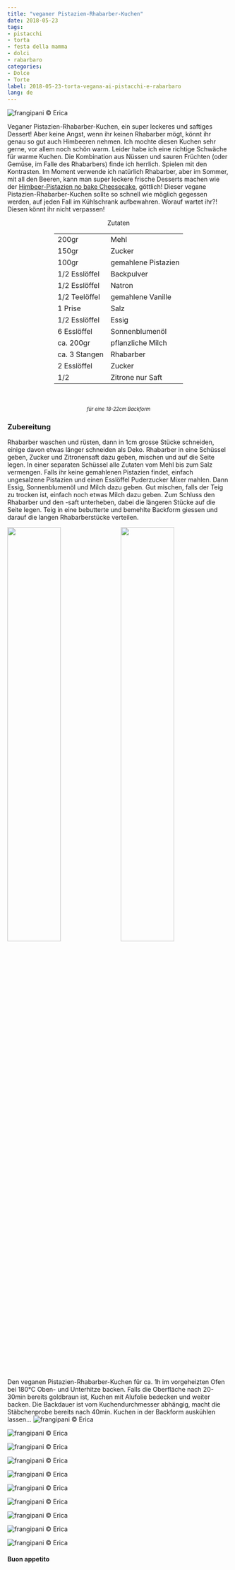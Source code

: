 ```yaml
---
title: "veganer Pistazien-Rhabarber-Kuchen"
date: 2018-05-23
tags:
- pistacchi
- torta
- festa della mamma
- dolci
- rabarbaro
categories:
- Dolce
- Torte
label: 2018-05-23-torta-vegana-ai-pistacchi-e-rabarbaro
lang: de
---
```

![](../2018-05-23-torta-vegana-ai-pistacchi-e-rabarbaro/header.jpg "frangipani © Erica")

Veganer Pistazien-Rhabarber-Kuchen, ein super leckeres und saftiges Dessert! Aber keine Angst, wenn ihr keinen Rhabarber mögt, könnt ihr genau so gut auch Himbeeren nehmen. Ich mochte diesen Kuchen sehr gerne, vor allem noch schön warm. Leider habe ich eine richtige Schwäche für warme Kuchen. Die Kombination aus Nüssen und sauren Früchten (oder Gemüse, im Falle des Rhabarbers) finde ich herrlich. Spielen mit den Kontrasten. Im Moment verwende ich natürlich Rhabarber, aber im Sommer, mit all den Beeren, kann man super leckere frische Desserts machen wie der <a href="https://frangipani.raiano.ch/2016-08-10-no-bake-cheesecake-ai-lamponi-e-pistacchi-de/" target="_blank">Himbeer-Pistazien no bake Cheesecake</a>, göttlich! Dieser vegane Pistazien-Rhabarber-Kuchen sollte so schnell wie möglich gegessen werden, auf jeden Fall im Kühlschrank aufbewahren. Worauf wartet ihr?! Diesen könnt ihr nicht verpassen!

<div id="wrapper" style="text-align: center">
  <div id="yourdiv" style="display: inline-block;">
    <div class="ingredients">
      <div class="ingredients-title">Zutaten</div>
      <table>
        <tbody>
          <tr>
           <td>200gr</td>
            <td>Mehl</td>
          </tr>
          <tr>
            <td>150gr</td>
            <td>Zucker</td>
          </tr>
          <tr>
            <td>100gr</td>
            <td>gemahlene Pistazien</td>
          </tr>
          <tr>
            <td>1/2 Esslöffel</td>
            <td>Backpulver</td>
          </tr>
          <tr>
            <td>1/2 Esslöffel</td>
            <td>Natron</td>
          </tr>
          <tr>
            <td>1/2 Teelöffel</td>
            <td>gemahlene Vanille</td>
          </tr>
          <tr>
            <td>1 Prise</td>
            <td>Salz</td>
          </tr>
          <tr>
            <td>1/2 Esslöffel</td>
            <td>Essig</td>
          </tr>
          <tr>
            <td>6 Esslöffel</td>
            <td>Sonnenblumenöl</td>
          </tr>
          <tr>
            <td>ca. 200gr</td>
            <td>pflanzliche Milch</td>
          </tr>
          <tr>
            <td>ca. 3 Stangen</td>
            <td>Rhabarber</td>
          </tr>
          <tr>
            <td>2 Esslöffel</td>
            <td>Zucker</td>
          </tr>
          <tr>
            <td>1/2</td>
            <td>Zitrone nur Saft</td>
        </tbody>
      </table>
      <br></br>
      <i class="pull-right" style="font-size: 80%;">für eine 18-22cm Backform</i>
    </div>
  </div>
</div>


<h3>
  <font color="grey">
    <i class="fa fa-cogs"></i>
  </font> Zubereitung
</h3>

Rhabarber waschen und rüsten, dann in 1cm grosse Stücke schneiden, einige davon etwas länger schneiden als Deko. Rhabarber in eine Schüssel geben, Zucker und Zitronensaft dazu geben, mischen und auf die Seite legen. In einer separaten Schüssel alle Zutaten vom Mehl bis zum Salz vermengen. Falls ihr keine gemahlenen Pistazien findet, einfach ungesalzene Pistazien und einen Esslöffel Puderzucker Mixer mahlen. Dann Essig, Sonnenblumenöl und Milch dazu geben. Gut mischen, falls der Teig zu trocken ist, einfach noch etwas Milch dazu geben. Zum Schluss den Rhabarber und den -saft unterheben, dabei die längeren Stücke auf die Seite legen. Teig in eine bebutterte und bemehlte Backform giessen und darauf die langen Rhabarberstücke verteilen.
<p>
  <div style="width: 100%; margin-bottom: 0">
    <img style="float: left; width: 49%; margin-right: 1%" src="../2018-05-23-torta-vegana-ai-pistacchi-e-rabarbaro/rabarbaro.jpg" alt="" title="frangipani © Erica" />
    <img style="float: left; width: 49%; margin-left: 1%" src="../2018-05-23-torta-vegana-ai-pistacchi-e-rabarbaro/teglia.jpg" alt="" title="frangipani © Erica" />
    <div style="clear: both"></div>
  </div>
</p>

Den veganen Pistazien-Rhabarber-Kuchen für ca. 1h im vorgeheizten Ofen bei 180°C Oben- und Unterhitze backen. Falls die Oberfläche nach 20-30min bereits goldbraun ist, Kuchen mit Alufolie bedecken und weiter backen. Die Backdauer ist vom Kuchendurchmesser abhängig, macht die Stäbchenprobe bereits nach 40min. Kuchen in der Backform auskühlen lassen...
![](../2018-05-23-torta-vegana-ai-pistacchi-e-rabarbaro/risultato1.jpg "frangipani © Erica")

![](../2018-05-23-torta-vegana-ai-pistacchi-e-rabarbaro/risultato2.jpg "frangipani © Erica")

![](../2018-05-23-torta-vegana-ai-pistacchi-e-rabarbaro/risultato3.jpg "frangipani © Erica")

![](../2018-05-23-torta-vegana-ai-pistacchi-e-rabarbaro/risultato4.jpg "frangipani © Erica")

![](../2018-05-23-torta-vegana-ai-pistacchi-e-rabarbaro/risultato5.jpg "frangipani © Erica")

![](../2018-05-23-torta-vegana-ai-pistacchi-e-rabarbaro/risultato6.jpg "frangipani © Erica")

![](../2018-05-23-torta-vegana-ai-pistacchi-e-rabarbaro/risultato7.jpg "frangipani © Erica")

![](../2018-05-23-torta-vegana-ai-pistacchi-e-rabarbaro/risultato8.jpg "frangipani © Erica")

![](../2018-05-23-torta-vegana-ai-pistacchi-e-rabarbaro/risultato9.jpg "frangipani © Erica")

![](../2018-05-23-torta-vegana-ai-pistacchi-e-rabarbaro/risultato10.jpg "frangipani © Erica")

<h4>Buon appetito
  <font color="red">
    <i class="fa fa-smile-o"></i>
  </font>
</h4>